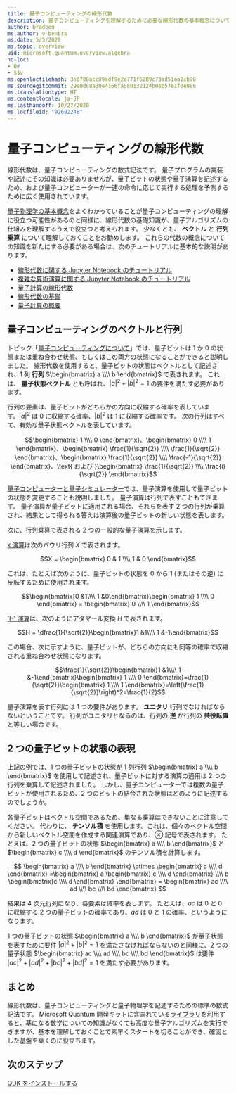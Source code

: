 ```yaml
---
title: 量子コンピューティングの線形代数
description: 量子コンピューティングを理解するために必要な線形代数の基本概念について説明します
author: bradben
ms.author: v-benbra
ms.date: 5/5/2020
ms.topic: overview
uid: microsoft.quantum.overview.algebra
no-loc:
- Q#
- $$v
ms.openlocfilehash: 3e6700acc09adf9e2e771f6289c73ad51aa2cb90
ms.sourcegitcommit: 29e0d88a30e4166fa580132124b0eb57e1f0e986
ms.translationtype: HT
ms.contentlocale: ja-JP
ms.lasthandoff: 10/27/2020
ms.locfileid: "92692248"
---
```

# <a name="linear-algebra-for-quantum-computing"></a>量子コンピューティングの線形代数

線形代数は、量子コンピューティングの数式記法です。 量子プログラムの実装や記述にその知識は必要ありませんが、量子ビットの状態や量子演算を記述するため、および量子コンピューターが一連の命令に応じて実行する処理を予測するために広く使用されています。

[量子物理学の基本概念](xref:microsoft.quantum.overview.understanding)をよくわかっていることが量子コンピューティングの理解に役立つ可能性があるのと同様に、線形代数の基礎知識が、量子アルゴリズムの仕組みを理解するうえで役立つと考えられます。 少なくとも、 **ベクトル** と **行列乗算** について理解しておくことをお勧めします。 これらの代数の概念についての知識を新たにする必要がある場合は、次のチュートリアルに基本的な説明があります。

- [線形代数に関する Jupyter Notebook のチュートリアル](https://github.com/microsoft/QuantumKatas/tree/main/tutorials/LinearAlgebra)
- [複雑な算術演算に関する Jupyter Notebook のチュートリアル](https://github.com/microsoft/QuantumKatas/tree/main/tutorials/ComplexArithmetic)
- [量子計算の線形代数](https://cds.cern.ch/record/1522001/files/978-1-4614-6336-8_BookBackMatter.pdf)
- [線形代数の基礎](https://www.math.ubc.ca/~carrell/NB.pdf)
- [量子計算の概要](https://www.codeproject.com/Articles/5155638/Quantum-Computation-Primer-Part-1#exploring-quantum-superposition)

## <a name="vectors-and-matrices-in-quantum-computing"></a>量子コンピューティングのベクトルと行列

トピック「[量子コンピューティングについて](xref:microsoft.quantum.overview.understanding)」では、量子ビットは 1 か 0 の状態または重ね合わせ状態、もしくはこの両方の状態になることができると説明しました。 線形代数を使用すると、量子ビットの状態はベクトルとして記述され、1 列 **行列** $\begin{bmatrix} a \\\\  b \end{bmatrix}$ で表されます。 これは、 **量子状態ベクトル** とも呼ばれ、$|a|^2 + |b|^2 = 1$ の要件を満たす必要があります。  

行列の要素は、量子ビットがどちらかの方向に収縮する確率を表しています。$|a|^2$ は 0 に収縮する確率、$|b|^2$ は 1 に収縮する確率です。 次の行列はすべて、有効な量子状態ベクトルを表しています。

$$\begin{bmatrix} 1 \\\\  0 \end{bmatrix}、\begin{bmatrix} 0 \\\\  1 \end{bmatrix}、\begin{bmatrix} \frac{1}{\sqrt{2}} \\\\  \frac{1}{\sqrt{2}} \end{bmatrix}、\begin{bmatrix} \frac{1}{\sqrt{2}} \\\\  \frac{-1}{\sqrt{2}} \end{bmatrix}、\text{ および }\begin{bmatrix} \frac{1}{\sqrt{2}} \\\\  \frac{i}{\sqrt{2}} \end{bmatrix}$$

[量子コンピューターと量子シミュレーター](xref:microsoft.quantum.overview.simulators)では、量子演算を使用して量子ビットの状態を変更することも説明しました。  量子演算は行列で表すこともできます。 量子演算が量子ビットに適用される場合、それらを表す 2 つの行列が乗算され、結果として得られる答えは演算後の量子ビットの新しい状態を表します。  

次に、行列乗算で表される 2 つの一般的な量子演算を示します。


[`X` 演算](xref:Microsoft.Quantum.Intrinsic.X)は次のパウリ行列 $X$ で表されます。

$$X = \begin{bmatrix} 0 & 1 \\\\ 1 & 0 \end{bmatrix}$$
    
これは、たとえば次のように、量子ビットの状態を 0 から 1 (またはその逆) に反転するために使用されます。

$$\begin{bmatrix}0 &1\\\\ 1 &0\end{bmatrix}\begin{bmatrix} 1 \\\\  0 \end{bmatrix} = \begin{bmatrix} 0 \\\\  1 \end{bmatrix}$$

['H' 演算](xref:Microsoft.Quantum.Intrinsic.H)は、次のようにアダマール変換 $H$ で表されます。

$$H = \dfrac{1}{\sqrt{2}}\begin{bmatrix}1 &1\\\\ 1 &-1\end{bmatrix}$$

 この場合、次に示すように、量子ビットが、どちらの方向にも同等の確率で収縮される重ね合わせ状態になります。

$$\frac{1}{\sqrt{2}}\begin{bmatrix}1 &1\\\\ 1 &-1\end{bmatrix}\begin{bmatrix} 1 \\\\  0 \end{bmatrix}=\frac{1}{\sqrt{2}}\begin{bmatrix} 1 \\\\  1 \end{bmatrix}=\left(\frac{1}{\sqrt{2}}\right)^2=\frac{1}{2}$$

量子演算を表す行列には 1 つの要件があります。 **ユニタリ** 行列でなければならないということです。 行列がユニタリとなるのは、行列の **逆** が行列の **共役転置** と等しい場合です。

## <a name="representing-two-qubit-states"></a>2 つの量子ビットの状態の表現

上記の例では、1 つの量子ビットの状態が 1 列行列 $\begin{bmatrix} a \\\\  b \end{bmatrix}$ を使用して記述され、量子ビットに対する演算の適用は 2 つの行列を乗算して記述されました。 しかし、量子コンピューターでは複数の量子ビットが使用されるため、2 つのビットの結合された状態はどのように記述するのでしょうか。 

各量子ビットはベクトル空間であるため、単なる乗算はできないことに注意してください。 代わりに、 **テンソル積** を使用します。これは、個々のベクトル空間から新しいベクトル空間を作成する関連演算であり、$\otimes$ 記号で表されます。 たとえば、2 つの量子ビットの状態 $\begin{bmatrix} a \\\\  b \end{bmatrix}$ と $\begin{bmatrix} c \\\\  d \end{bmatrix}$ のテンソル積を計算します。

$$ \begin{bmatrix} a \\\\  b \end{bmatrix} \otimes \begin{bmatrix} c \\\\  d \end{bmatrix} =\begin{bmatrix} a \begin{bmatrix} c \\\\  d \end{bmatrix} \\\\ b \begin{bmatrix}c \\\\  d \end{bmatrix} \end{bmatrix} = \begin{bmatrix} ac \\\\  ad \\\\  bc \\\\  bd \end{bmatrix} $$

結果は 4 次元行列になり、各要素は確率を表します。 たとえば、$ac$ は 0 と 0 に収縮する 2 つの量子ビットの確率であり、$ad$ は 0 と 1 の確率、というようになります。 

1 つの量子ビットの状態 $\begin{bmatrix} a \\\\  b \end{bmatrix}$ が量子状態を表すために要件 $|a|^2 + |b|^2 = 1$ を満たさなければならないのと同様に、2 つの量子状態 $\begin{bmatrix} ac \\\\  ad \\\\  bc \\\\  bd \end{bmatrix}$ は要件 $|ac|^2 + |ad|^2 + |bc|^2+ |bd|^2 = 1$ を満たす必要があります。

## <a name="summary"></a>まとめ

線形代数は、量子コンピューティングと量子物理学を記述するための標準の数式記法です。 Microsoft Quantum 開発キットに含まれている[ライブラリ](xref:microsoft.quantum.libraries)を利用すると、基になる数学についての知識がなくても高度な量子アルゴリズムを実行できますが、基本を理解しておくことで素早くスタートを切ることができ、確固とした基盤を築くのに役立ちます。

## <a name="next-steps"></a>次のステップ

[QDK をインストールする](xref:microsoft.quantum.install)

